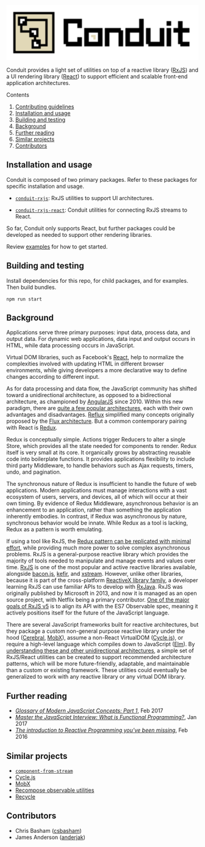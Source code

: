 <img width="840" src="https://raw.githubusercontent.com/basham/conduit-media/master/logo/conduit-logo.svg?sanitize=true" alt="Conduit">

Conduit provides a light set of utilities on top of a reactive library ([RxJS](http://reactivex.io/rxjs/)) and a UI rendering library ([React](https://reactjs.org/)) to support efficient and scalable front-end application architectures.

Contents

1. [Contributing guidelines](CONTRIBUTING.md)
2. [Installation and usage](#installation-and-usage)
3. [Building and testing](#building-and-testing)
4. [Background](#background)
5. [Further reading](#further-reading)
6. [Similar projects](#similar-projects)
7. [Contributors](#contributors)

## Installation and usage

Conduit is composed of two primary packages. Refer to these packages for specific installation and usage.

- [`conduit-rxjs`](packages/conduit-rxjs): RxJS utilities to support UI architectures.

- [`conduit-rxjs-react`](packages/conduit-rxjs-react): Conduit utilities for connecting RxJS streams to React.

So far, Conduit only supports React, but further packages could be developed as needed to support other rendering libraries.

Review [examples](examples) for how to get started.

## Building and testing

Install dependencies for this repo, for child packages, and for examples. Then build bundles.

```
npm run start
```

## Background

Applications serve three primary purposes: input data, process data, and output data. For dynamic web applications, data input and output occurs in HTML, while data processing occurs in JavaScript.

Virtual DOM libraries, such as Facebook's [React](https://facebook.github.io/react/), help to normalize the complexities involved with updating HTML in different browser environments, while giving developers a more declarative way to define changes according to different input.

As for data processing and data flow, the JavaScript community has shifted toward a unidirectional architecture, as opposed to a bidirectional architecture, as championed by [AngularJS](https://angularjs.org/) since 2010. Within this new paradigm, there are [quite a few popular architectures](http://staltz.com/unidirectional-user-interface-architectures.html), each with their own advantages and disadvantages. [Reflux](https://github.com/reflux/refluxjs) simplified many concepts originally proposed by the [Flux architecture](https://github.com/facebook/flux/). But a common contemporary pairing with React is [Redux](http://redux.js.org/).

Redux is conceptually simple. Actions trigger Reducers to alter a single Store, which provides all the state needed for components to render. Redux itself is very small at its core. It organically grows by abstracting reusable code into boilerplate functions. It provides applications flexibility to include third party Middleware, to handle behaviors such as Ajax requests, timers, undo, and pagination.

The synchronous nature of Redux is insufficient to handle the future of web applications. Modern applications must manage interactions with a vast ecosystem of users, servers, and devices, all of which will occur at their own timing. By evidence of Redux Middleware, asynchronous behavior is an enhancement to an application, rather than something the application inherently embodies. In contrast, if Redux was asynchronous by nature, synchronous behavior would be innate. While Redux as a tool is lacking, Redux as a pattern is worth emulating.

If using a tool like RxJS, the [Redux pattern can be replicated with minimal effort](http://redux.js.org/docs/introduction/PriorArt.html#rx), while providing much more power to solve complex asynchronous problems. RxJS is a general-purpose reactive library which provides the majority of tools needed to manipulate and manage events and values over time. [RxJS](http://reactivex.io/rxjs/) is one of the most popular and active reactive libraries available, alongside [bacon.js](https://github.com/baconjs/bacon.js), [kefir](https://github.com/rpominov/kefir), and [xstream](https://github.com/staltz/xstream). However, unlike other libraries, because it is part of the cross-platform [ReactiveX library family](http://reactivex.io/), a developer learning RxJS can use familiar APIs to develop with [RxJava](https://github.com/ReactiveX/RxJava). RxJS was originally published by Microsoft in 2013, and now it is managed as an open source project, with Netflix being a primary contributor. [One of the major goals of RxJS v5](https://github.com/ReactiveX/rxjs/blob/master/MIGRATION.md) is to align its API with the ES7 Observable spec, meaning it actively positions itself for the future of the JavaScript language.

There are several JavaScript frameworks built for reactive architectures, but they package a custom non-general purpose reactive library under the hood ([Cerebral](http://www.cerebraljs.com/), [MobX](https://github.com/mobxjs/mobx)), assume a non-React VirtualDOM ([Cycle.js](https://cycle.js.org/)), or require a high-level language which compiles down to JavaScript ([Elm](http://elm-lang.org/)). By [understanding these and other unidirectional architectures](http://staltz.com/unidirectional-user-interface-architectures.html), a simple set of RxJS/React utilities can be created to support recommended architecture patterns, which will be more future-friendly, adaptable, and maintainable than a custom or existing framework. These utilities could eventually be generalized to work with any reactive library or any virtual DOM library.

## Further reading

- [*Glossary of Modern JavaScript Concepts: Part 1*](https://dzone.com/articles/glossary-of-modern-javascript-concepts-part-1), Feb 2017
- [*Master the JavaScript Interview: What is Functional Programming?*](https://medium.com/javascript-scene/master-the-javascript-interview-what-is-functional-programming-7f218c68b3a0#.5urj6rvuw), Jan 2017
- [*The introduction to Reactive Programming you've been missing*](https://gist.github.com/staltz/868e7e9bc2a7b8c1f754), Feb 2016

## Similar projects

- [`component-from-stream`](https://github.com/zenyway/component-from-stream)
- [Cycle.js](https://cycle.js.org/)
- [MobX](https://github.com/mobxjs/mobx)
- [Recompose observable utilities](https://github.com/acdlite/recompose/blob/master/docs/API.md#observable-utilities)
- [Recycle](https://recycle.js.org/)

## Contributors

- Chris Basham ([csbasham](https://github.iu.edu/csbasham))
- James Anderson ([anderjak](https://github.iu.edu/anderjak))
